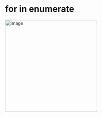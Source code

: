 # for in enumerate
<img width="300" alt="image" src="https://user-images.githubusercontent.com/84436996/168241063-04a3b734-d448-49d8-897f-8d6c0f6555f4.png">
